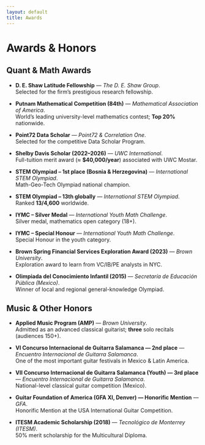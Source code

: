 ```yaml
---
layout: default
title: Awards
---
```


<div class="center">
  <h1>Awards & Honors</h1>
</div>

<!-- Quant & Math first for recruiter signal -->
## Quant & Math Awards

- **D. E. Shaw Latitude Fellowship** — *The D. E. Shaw Group*.  
  Selected for the firm’s prestigious research fellowship.

- **Putnam Mathematical Competition (84th)** — *Mathematical Association of America*.  
  World’s leading university-level mathematics contest; **Top 20%** nationwide.

- **Point72 Data Scholar** — *Point72 & Correlation One*.  
  Selected for the competitive Data Scholar Program.

- **Shelby Davis Scholar (2022–2026)** — *UWC International*.  
  Full-tuition merit award (≈ **$40,000/year**) associated with UWC Mostar.

- **STEM Olympiad – 1st place (Bosnia & Herzegovina)** — *International STEM Olympiad*.  
  Math-Geo-Tech Olympiad national champion.

- **STEM Olympiad – 13th globally** — *International STEM Olympiad*.  
  Ranked **13/4,600** worldwide.

- **IYMC – Silver Medal** — *International Youth Math Challenge*.  
  Silver medal, mathematics open category (18+).

- **IYMC – Special Honour** — *International Youth Math Challenge*.  
  Special Honour in the youth category.

- **Brown Spring Financial Services Exploration Award (2023)** — *Brown University*.  
  Exploration award to learn from VC/IB/PE analysts in NYC.

- **Olimpiada del Conocimiento Infantil (2015)** — *Secretaría de Educación Pública (Mexico)*.  
  Winner of local and regional general-knowledge Olympiad.


## Music & Other Honors

- **Applied Music Program (AMP)** — *Brown University*.  
  Admitted as an advanced classical guitarist; **three** solo recitals (audiences 150+).

- **VI Concurso Internacional de Guitarra Salamanca — 2nd place** — *Encuentro Internacional de Guitarra Salamanca*.  
  One of the most important guitar festivals in Mexico & Latin America.

- **VII Concurso Internacional de Guitarra Salamanca (Youth) — 3rd place** — *Encuentro Internacional de Guitarra Salamanca*.  
  National-level classical guitar competition (Mexico).

- **Guitar Foundation of America (GFA XI, Denver) — Honorific Mention** — *GFA*.  
  Honorific Mention at the USA International Guitar Competition.

- **ITESM Academic Scholarship (2018)** — *Tecnológico de Monterrey (ITESM)*.  
  50% merit scholarship for the Multicultural Diploma.

<br><br>

